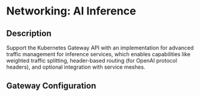 # Networking: AI Inference

## Description

Support the Kubernetes Gateway API with an implementation for advanced traffic management for inference services, which enables capabilities like weighted traffic splitting, header-based routing (for OpenAI protocol headers), and optional integration with service meshes.

## Gateway Configuration


